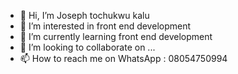 - 👋 Hi, I’m Joseph tochukwu kalu
- 👀 I’m interested in front end development 
- 🌱 I’m currently learning front end development
- 💞️ I’m looking to collaborate on ...
- 📫 How to reach me on WhatsApp : 08054750994

<!---
solex134/solex134 is a ✨ special ✨ repository because its `README.md` (this file) appears on your GitHub profile.
You can click the Preview link to take a look at your changes.
--->
